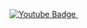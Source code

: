 <div id="badges">
  <a href="youtube.com/@Code2Craft">
    <img src="https://img.shields.io/badge/YouTube-red?style=for-the-badge&logo=youtube&logoColor=white" alt="Youtube Badge"/>
  </a>
  <a>
    <img src="https://komarev.com/ghpvc/?GamerCristi11&style=flat-square&color=blue" alt=""/>
  </a>
</div>
